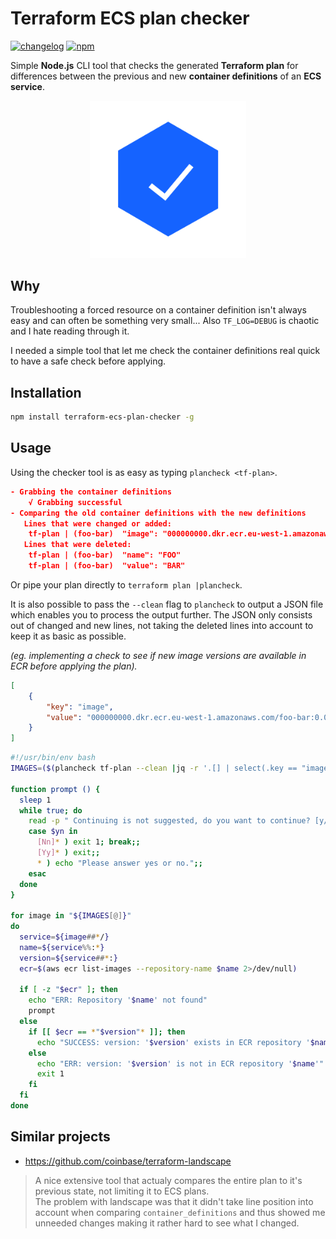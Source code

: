 # Terraform ECS plan checker
[![changelog](https://img.shields.io/badge/changelog--lightgrey.svg)](CHANGELOG.md)
[![npm](https://img.shields.io/npm/dm/terraform-ecs-plan-checker.svg)](https://www.npmjs.com/package/terraform-ecs-plan-checker)

Simple **Node.js** CLI tool that checks the generated **Terraform plan** for differences between the previous and new **container definitions** of an **ECS service**.

<p align="center">
<img src="img/verified.svg" width="250">
</p>

## Why
Troubleshooting a forced resource on a container definition isn't always easy and can often be something very small... Also `TF_LOG=DEBUG` is chaotic and I hate reading through it.  

I needed a simple tool that let me check the container definitions real quick to have a safe check before applying.

## Installation
```bash
npm install terraform-ecs-plan-checker -g
```

## Usage
Using the checker tool is as easy as typing `plancheck <tf-plan>`.

```json
- Grabbing the container definitions
    √ Grabbing successful
- Comparing the old container definitions with the new definitions
   Lines that were changed or added:
    tf-plan | (foo-bar)  "image": "000000000.dkr.ecr.eu-west-1.amazonaws.com/foo-bar:0.0.1-1"
   Lines that were deleted:
    tf-plan | (foo-bar)  "name": "FOO"
    tf-plan | (foo-bar)  "value": "BAR"
```

Or pipe your plan directly to `terraform plan |plancheck`.

It is also possible to pass the `--clean` flag to `plancheck` to output a JSON file which enables you to process the output further. The JSON only consists out of changed and new lines, not taking the deleted lines into account to keep it as basic as possible.

*(eg. implementing a check to see if new image versions are available in ECR before applying the plan).*

```json
[
    {
        "key": "image",
        "value": "000000000.dkr.ecr.eu-west-1.amazonaws.com/foo-bar:0.0.1-1"
    }
]
```

```bash
#!/usr/bin/env bash
IMAGES=($(plancheck tf-plan --clean |jq -r '.[] | select(.key == "image") | .value'))

function prompt () {
  sleep 1
  while true; do
    read -p " Continuing is not suggested, do you want to continue? [y/n] " yn
    case $yn in
      [Nn]* ) exit 1; break;;
      [Yy]* ) exit;;
      * ) echo "Please answer yes or no.";;
    esac
  done
}

for image in "${IMAGES[@]}"
do
  service=${image##*/}
  name=${service%%:*}
  version=${service##*:}
  ecr=$(aws ecr list-images --repository-name $name 2>/dev/null)

  if [ -z "$ecr" ]; then
    echo "ERR: Repository '$name' not found"
    prompt
  else
    if [[ $ecr == *"$version"* ]]; then
      echo "SUCCESS: version: '$version' exists in ECR repository '$name'"
    else
      echo "ERR: version: '$version' is not in ECR repository '$name'"
      exit 1
    fi
  fi
done
```

## Similar projects
- https://github.com/coinbase/terraform-landscape  
> A nice extensive tool that actualy compares the entire plan to it's previous state, not limiting it to ECS plans.  
The problem with landscape was that it didn't take line position into account when comparing `container_definitions` and thus showed me unneeded changes making it rather hard to see what I changed.
